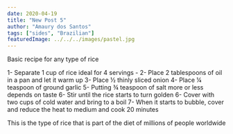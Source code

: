 ```yaml
---
date: 2020-04-19
title: "New Post 5"
author: "Amaury dos Santos"
tags: ["sides", "Brazilian"]
featuredImage: ../../../images/pastel.jpg
---
```


Basic recipe for any type of rice

1- Separate 1 cup of rice ideal for 4 servings -
2- Place 2 tablespoons of oil in a pan and let it warm up
3- Place ½ thinly sliced onion
4- Place ¼ teaspoon of ground garlic
5- Putting ¾ teaspoon of salt more or less depends on taste
6- Stir until the rice starts to turn golden
6- Cover with two cups of cold water and bring to a boil
7- When it starts to bubble, cover and reduce the heat to medium and cook 20 minutes

This is the type of rice that is part of the diet of millions of people worldwide
